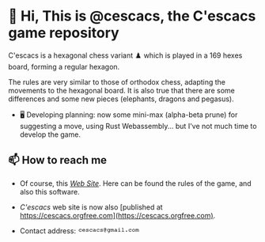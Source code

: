 # 👋 Hi, This is @cescacs, the C'escacs game repository

C'escacs is a hexagonal chess variant :chess_pawn: which is played in a 169 hexes board, forming a regular hexagon.

The rules are very similar to those of orthodox chess, adapting the movements to the hexagonal board.
It is also true that there are some differences and some new pieces (elephants, dragons and pegasus).

- :desktop_computer: Developing planning: now some mini-max (alpha-beta prune) for suggesting a move, using Rust Webassembly... but I've not much time to develop the game.

## 📫 How to reach me

- Of course, this [*Web Site*](https://cescacs.github.io).
Here can be found the rules of the game, and also this software.

- *C'escacs* web site is now also [published at https://cescacs.orgfree.com](https://cescacs.orgfree.com).

- Contact address: ![email address image](https://github.com/cescacs/cescacs/blob/dd0417bb179d204bdce1a020a33fe6c83a5b79af/email-address-image.gif)
